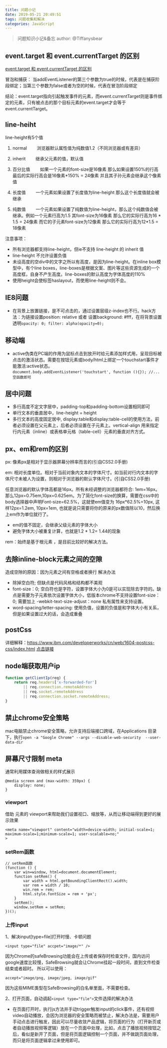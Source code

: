 ```yaml
---
title: 问题小记
date: 2019-05-21 20:49:51
tags: 问题收集和解决
categories: JavaScript
---
```


> 问题知识小记&备忘
> author: @Tiffanysbear 


## event.target 和 event.currentTarget 的区别
[event.target 和 event.currentTarget 的区别](http://www.calledt.com/target-and-currenttarget/)

冒泡和捕获： 当addEventListener的第三个参数为true的时候，代表是在捕获阶段绑定；当第三个参数为false或者为空的时候，代表在冒泡阶段绑定

结论：event.target指向引起触发事件的元素，而event.currentTarget则是事件绑定的元素，只有被点击的那个目标元素的event.target才会等于event.currentTarget。


## line-heiht

line-height有5个值

1. normal
　　浏览器默认属性值为纯数值1.2（不同浏览器或有差异）
　　
2. inherit
　　继承父元素的值，默认值
　　
3. 百分比值
　　如果一个元素的font-size是16像素 那么如果设置150%的行高 最后的实际行高会是16像素*150% = 24像素 并且其子孙元素会继承这个像素值

4. 长度值
　　一个元素如果设置了长度值为line-height 那么这个长度值就会被继承

5. 纯数值
　　一个元素如果设置了纯数值为line-height，那么这个纯数值会被继承。例如一个元素行高为1.5 其font-size为16像素 那么它的实际行高为16 * 1.5 = 24像素 而它的子元素font-size为12像素 那么它的实际行高为12*1.5 = 18像素

<!-- more -->

注意事项：     

* 所有浏览器都支持line-height，但ie不支持 line-height 的 inherit 值
* line-height 不允许设置负值 
* 未设高度的空div中的文字之所以有高度，是因为line-height。在inline box模型中，有个line boxes，line-boxes是根据文案、图片等这些资源生成的一个高度框，自身不产生高度。line-boxes的默认高度为字体高度的110% 
* 使用height会使标签haslayout，而使用line-height则不会。



## IE8问题
* 在背景上放置链接，是不可点击的，通过设置层级z-index也不行。hack方法：为链接设置position: relative 或者 设置background: #fff，在将背景设置透明``` opacity: 0; filter: alpha(opacity=0); ```

## 移动端
* active伪类在PC端的作用为鼠标点击到放开时给元素添加样式用，呈现目标被点击的激活状态。需要在按钮元素或body/html上绑定一个touchstart事件才能激活:active状态。
<br>``` document.body.addEventListener('touchstart', function (){}); //...空函数即可 ```

## 居中问题

* 多行高度不定文字居中，padding-top和padding-bottom设置相同即可
* 单行文本的垂直居中，line-height = height
* 多行文本的高度固定居中, display:table和display:table-cell的使用方法，前者必须设置在父元素上，后者必须设置在子元素上。vertical-align 用来指定行内元素（inline）或表格单元格（table-cell）元素的垂直对齐方式。


## px、em和rem的区别
px: 像素px是相对于显示器屏幕分辨率而言的(引自CSS2.0手册)

em: 相对长度单位。相对于当前对象内文本的字体尺寸。如当前对行内文本的字体尺寸未被人为设置，则相对于浏览器的默认字体尺寸。(引自CSS2.0手册)

任意浏览器的默认字体高都是16px。所有未经调整的浏览器都符合: 1em=16px。那么12px=0.75em,10px=0.625em。为了简化font-size的换算，需要在css中的body选择器中声明Font-size=62.5%，这就使em值变为 16px*62.5%=10px, 这样12px=1.2em, 10px=1em, 也就是说只需要将你的原来的px数值除以10，然后换上em作为单位就行了。

* em的值不固定，会继承父级元素的字体大小
* 避免字体大小被重复计算，也就是1.2 * 1.2= 1.44的现象

rem：始终是基于根元素 <html> ，是目前比较好的解决方法。



## 去除inline-block元素之间的空隙
造成空隙的原因：因为元素之间有空格或者换行
解决办法

* 除掉空白符; 但缺点是代码风格和结构都不美观
* font-size：0; 空白符也是字符，设置字体大小为0是可以实现除去字符的。缺点是需要为子元素依次设置字体大小，低版本chrome不支持设置font-size：0; 需要加上 -webkit-text-size-adjust：none 私有属性来支持设置。
* word-spacing/letter-spacing: 使用负值，设置的负值是和字体大小有关系，但是如果设置过大的话，会造成重叠


## postCss
详细解释：https://www.ibm.com/developerworks/cn/web/1604-postcss-css/index.html
[点击链接](https://www.ibm.com/developerworks/cn/web/1604-postcss-css/index.html)

## node端获取用户ip
```javascript
function getClientIp(req) {
    return req.headers['x-forwarded-for']
        || req.connection.remoteAddress
        || req.socket.remoteAddress
        || req.connection.socket.remoteAddress;
}
```

## 禁止chrome安全策略
mac电脑禁止chrome安全策略，允许支持后端接口跨域，在Applications 目录下，执行``` open -a "Google Chrome" --args --disable-web-security  --user-data-dir ```

## 屏幕尺寸限制 meta
通常利用媒体查询做相关的样式展示

```
@media screen and (max-width: 359px) {
    display: none;
}
```

### viewport
借助 <meta>元素的 viewport来帮助我们设置视口、缩放等，从而让移动端得到更好的展示效果

```
<meta name="viewport" content="width=device-width; initial-scale=1; maximum-scale=1;minimum-scale=1; user-scalable=no;"
>
```

### setRem函数

```
// setRem函数
(function () {
    var win=window, html=document.documentElement;
    function setRem() {
        var width = html.getBoundingClientRect().width;
        var rem = width / 10;
        win.rem = rem;
        html.style.fontSize = rem + 'px';
    }
    setRem();
    window.setRem = setRem;
})();

```

### 上传input
1、解决input[type=file]打开时慢、卡顿问题

```
<input type="file" accpet="image/*" />

```

因为Chrome的safeBrowsing功能会在上传或者保存时检查文件，国内访问google速度比较慢，SafeBrowsing就会让Chrome挂起一段时间，直到文件检查结束或者超时。
所以可以使用：

```
accept="image/png, image/jpeg, image/gif"

```

因为这些MIME类型在SafeBrowsing的白名单里面，不需要检查。


2、打开页面，自动调起```<input type="file">```文件选择的解决办法

* 在页面打开时，执行js方法并手动trigger触发input的click事件，还有视频video自动播放，会因为浏览器的安全策略而被禁止，解决办法是，需要用户手动点击进行触发，因此可以尽量收敛产品逻辑，将页面的行为（打开新页或者自动播放视频等逻辑）放在一个页面中处理，比如，点击了播放视频按钮之后，看似是新开了页面，但是将页面逻辑控制一个页面，并不做跳页面处理，而只是将页面逻辑拿过来使用即可。

















